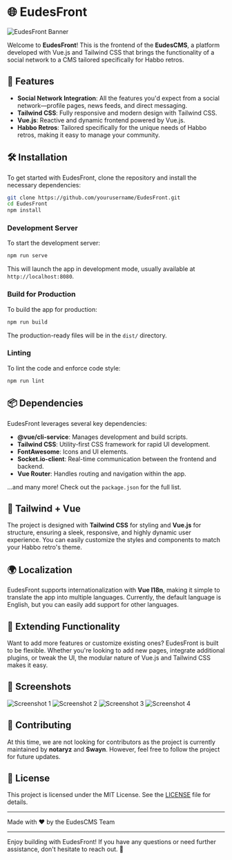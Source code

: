 
# 🌐 EudesFront

![EudesFront Banner](https://i.imgur.com/jrQDE2F.gif)

Welcome to **EudesFront**! This is the frontend of the **EudesCMS**, a platform developed with Vue.js and Tailwind CSS that brings the functionality of a social network to a CMS tailored specifically for Habbo retros.

## 🚀 Features

- **Social Network Integration**: All the features you'd expect from a social network—profile pages, news feeds, and direct messaging.
- **Tailwind CSS**: Fully responsive and modern design with Tailwind CSS.
- **Vue.js**: Reactive and dynamic frontend powered by Vue.js.
- **Habbo Retros**: Tailored specifically for the unique needs of Habbo retros, making it easy to manage your community.

## 🛠️ Installation

To get started with EudesFront, clone the repository and install the necessary dependencies:

```bash
git clone https://github.com/yourusername/EudesFront.git
cd EudesFront
npm install
```

### Development Server

To start the development server:

```bash
npm run serve
```

This will launch the app in development mode, usually available at `http://localhost:8080`.

### Build for Production

To build the app for production:

```bash
npm run build
```

The production-ready files will be in the `dist/` directory.

### Linting

To lint the code and enforce code style:

```bash
npm run lint
```

## 📦 Dependencies

EudesFront leverages several key dependencies:

- **@vue/cli-service**: Manages development and build scripts.
- **Tailwind CSS**: Utility-first CSS framework for rapid UI development.
- **FontAwesome**: Icons and UI elements.
- **Socket.io-client**: Real-time communication between the frontend and backend.
- **Vue Router**: Handles routing and navigation within the app.

…and many more! Check out the `package.json` for the full list.

## 🎨 Tailwind + Vue

The project is designed with **Tailwind CSS** for styling and **Vue.js** for structure, ensuring a sleek, responsive, and highly dynamic user experience. You can easily customize the styles and components to match your Habbo retro's theme.

## 🌍 Localization

EudesFront supports internationalization with **Vue I18n**, making it simple to translate the app into multiple languages. Currently, the default language is English, but you can easily add support for other languages.

## 🧩 Extending Functionality

Want to add more features or customize existing ones? EudesFront is built to be flexible. Whether you're looking to add new pages, integrate additional plugins, or tweak the UI, the modular nature of Vue.js and Tailwind CSS makes it easy.

## 📸 Screenshots

![Screenshot 1](https://i.imgur.com/BjpS5Dd.png)
![Screenshot 2](https://i.imgur.com/fdWbysa.png)
![Screenshot 3](https://i.imgur.com/59ICmaz.png)
![Screenshot 4](https://i.imgur.com/tVrhFMo.png)

## 🤝 Contributing

At this time, we are not looking for contributors as the project is currently maintained by **notaryz** and **Swayn**. However, feel free to follow the project for future updates.

## 📄 License

This project is licensed under the MIT License. See the [LICENSE](LICENSE) file for details.

---

Made with ❤️ by the EudesCMS Team

---

Enjoy building with EudesFront! If you have any questions or need further assistance, don't hesitate to reach out. 🌟
